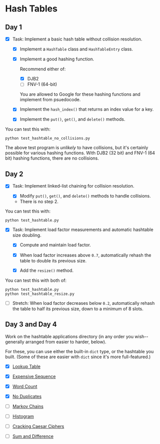 # Hash Tables

## Day 1

- [X] Task: Implement a basic hash table without collision resolution.

    - [X] Implement a `HashTable` class and `HashTableEntry` class.

    - [X] Implement a good hashing function.

        Recommend either of:

        - [X] DJB2
        - [ ] FNV-1 (64-bit)

        You are allowed to Google for these hashing functions and implement from psuedocode.

    - [X] Implement the `hash_index()` that returns an index value for a key.

    - [X] Implement the `put()`, `get()`, and `delete()` methods.

You can test this with:

```
python test_hashtable_no_collisions.py
```

The above test program is _unlikely_ to have collisions, but it's
certainly possible for various hashing functions. With DJB2 (32 bit) and
FNV-1 (64 bit) hashing functions, there are no collisions.

## Day 2

- [X] Task: Implement linked-list chaining for collision resolution.

    - [X] Modify `put()`, `get()`, and `delete()` methods to handle collisions.

    - There is no step 2.

You can test this with:

```
python test_hashtable.py
```

- [X] Task: Implement load factor measurements and automatic hashtable size doubling.

    - [X] Compute and maintain load factor.

    - [X] When load factor increases above `0.7`, automatically rehash the table to double its previous size.

    - [X] Add the `resize()` method.

You can test this with both of:

```
python test_hashtable.py
python test_hashtable_resize.py
```

- [ ] Stretch: When load factor decreases below `0.2`, automatically rehash
the table to half its previous size, down to a minimum of 8 slots.

## Day 3 and Day 4

Work on the hashtable applications directory (in any order you
wish--generally arranged from easier to harder, below).

For these, you can use either the built-in `dict` type, or the hashtable
you built. (Some of these are easier with `dict` since it's more
full-featured.)

- [X] [Lookup Table](applications/lookup_table/)
- [X] [Expensive Sequence](applications/expensive_seq/)
- [X] [Word Count](applications/word_count/)
- [X] [No Duplicates](applications/no_dups/)
- [ ] [Markov Chains](applications/markov/)
- [ ] [Histogram](applications/histo/)
- [ ] [Cracking Caesar Ciphers](applications/crack_caesar/)
- [ ] [Sum and Difference](applications/sumdiff/)

